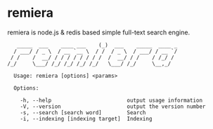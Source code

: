 remiera
=======

remiera is node.js & redis based simple full-text search engine.

```
   _____  ___    ____ ___    (_)  ___    _____  ____ _
  / ___/ / _ \  / __ `__ \  / /  / _ \  / ___/ / __ `/
 / /    /  __/ / / / / / / / /  /  __/ / /    / /_/ /
/_/     \___/ /_/ /_/ /_/ /_/   \___/ /_/     \__,_/

  Usage: remiera [options] <params>

  Options:

    -h, --help                        output usage information
    -V, --version                     output the version number
    -s, --search [search word]        Search
    -i, --indexing [indexing target]  Indexing
```
